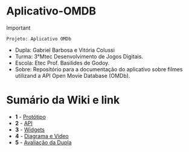 # Aplicativo-OMDB

>[!Important]
 > `Projeto: Aplicativo OMDb`
>- Dupla: Gabriel Barbosa e Vitória Colussi
>- Turma: 3°Mtec Desenvolvimento de Jogos Digitais.
>- Escola: Etec Prof. Basilides de Godoy.
>- Sobre: Repositório para a documentação do aplicativo sobre filmes utilizand a API Open Movie Database (OMDb).

# Sumário da Wiki e link
- **1** - [Protótipo](https://github.com/GaBe2810/Aplicativo-OMDB/wiki/1-%E2%80%90-Prot%C3%B3tipo)
- **2** - [API](https://github.com/GaBe2810/Aplicativo-OMDB/wiki/2-%E2%80%90-API)
- **3** - [Widgets](https://github.com/GaBe2810/Aplicativo-OMDB/wiki/3-%E2%80%90-Widgets)
- **4** - [Diagrama e Video](https://github.com/GaBe2810/Aplicativo-OMDB/wiki/4-%E2%80%90-Diagrama-e-V%C3%ADdeo)
- **5** - [Avaliação da Dupla](https://github.com/GaBe2810/Aplicativo-OMDB/wiki/5-%E2%80%90-Avalia%C3%A7%C3%A3o-da-Dupla)
